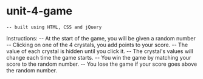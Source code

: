 # unit-4-game
    -- built using HTML, CSS and jQuery

Instructions:
    -- At the start of the game, you will be given a random number
    -- Clicking on one of the 4 crystals, you add points to your score.
    -- The value of each crystal is hidden until you click it.
    -- The crystal's values will change each time the game starts.
    -- You win the game by matching your score to the random number.
    -- You lose the game if your score goes above the random number.